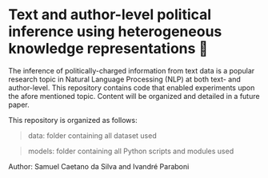 # Text and author-level political inference using heterogeneous knowledge representations :speech_balloon:

The inference of politically-charged information from text data is a popular research topic in Natural Language Processing (NLP) at both text- and author-level. This repository contains code that enabled experiments upon the afore mentioned topic. Content will be organized and detailed in a future paper.


This repository is organized as follows:

> data: folder containing all dataset used

> models: folder containing all Python scripts and modules used


Author: Samuel Caetano da Silva and Ivandré Paraboni

